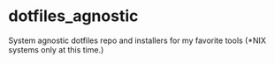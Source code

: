 # dotfiles_agnostic
System agnostic dotfiles repo and installers for my favorite tools (*NIX systems only at this time.)
